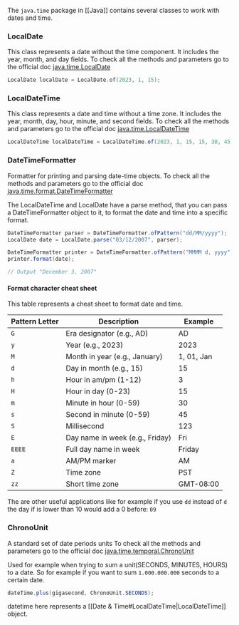 The ``java.time`` package in [[Java]] contains several classes to work with dates and time.

### LocalDate

This class represents a date without the time component.
It includes the year, month, and day fields.
To check all the methods and parameters go to the official doc [java.time.LocalDate](https://docs.oracle.com/javase/8/docs/api/java/time/LocalDate.html)

```java
LocalDate localDate = LocalDate.of(2023, 1, 15);
```

### LocalDateTime

This class represents a date and time without a time zone.
It includes the year, month, day, hour, minute, and second fields.
To check all the methods and parameters go to the official doc [java.time.LocalDateTime](https://docs.oracle.com/javase/8/docs/api/java/time/LocalDateTime.html)

```java
LocalDateTime localDateTime = LocalDateTime.of(2023, 1, 15, 15, 30, 45);
```

### DateTimeFormatter

Formatter for printing and parsing date-time objects.
To check all the methods and parameters go to the official doc [java.time.format.DateTimeFormatter](https://docs.oracle.com/javase/8/docs/api/java/time/format/DateTimeFormatter.html)

The LocalDateTime and LocalDate have a parse method, that you can pass a DateTimeFormatter object to it, to format the date and time into a specific format.

```java
DateTimeFormatter parser = DateTimeFormatter.ofPattern("dd/MM/yyyy");
LocalDate date = LocalDate.parse("03/12/2007", parser);

DateTimeFormatter printer = DateTimeFormatter.ofPattern("MMMM d, yyyy"); 
printer.format(date);

// Output "December 3, 2007"
```


#### Format character cheat sheet

This table represents a cheat sheet to format date and time.

| Pattern Letter | Description                     | Example                       |
|----------------|---------------------------------|-------------------------------|
| `G`            | Era designator (e.g., AD)       | AD                            |
| `y`            | Year (e.g., 2023)               | 2023                          |
| `M`            | Month in year (e.g., January)   | 1, 01, Jan                    |
| `d`            | Day in month (e.g., 15)         | 15                            |
| `h`            | Hour in am/pm (1-12)            | 3                             |
| `H`            | Hour in day (0-23)              | 15                            |
| `m`            | Minute in hour (0-59)           | 30                            |
| `s`            | Second in minute (0-59)         | 45                            |
| `S`            | Millisecond                     | 123                           |
| `E`            | Day name in week (e.g., Friday) | Fri                           |
| `EEEE`         | Full day name in week           | Friday                        |
| `a`            | AM/PM marker                    | AM                            |
| `Z`            | Time zone                       | PST                           |
| `zz`           | Short time zone                 | GMT-08:00                     |

The are other useful applications like for example if you use ``dd`` instead of ``d`` the day if is lower than 10 would add a 0 before: ``09`` 

### ChronoUnit

A standard set of date periods units
To check all the methods and parameters go to the official doc [java.time.temporal.ChronoUnit](https://docs.oracle.com/javase/8/docs/api/java/time/temporal/ChronoUnit.html)

Used for example when trying to sum a unit(SECONDS, MINUTES, HOURS) to a date.
So for example if you want to sum ``1.000.000.000`` seconds to a certain date.

```java
dateTime.plus(gigasecond, ChronoUnit.SECONDS);
```

datetime here represents a [[Date & Time#LocalDateTime|LocalDateTime]] object.
